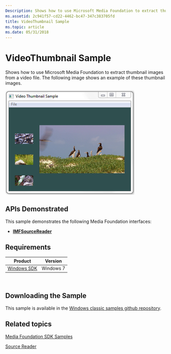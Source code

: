 ```yaml
---
Description: Shows how to use Microsoft Media Foundation to extract thumbnail images from a video file. The following image shows an example of these thumbnail images.
ms.assetid: 2c941f57-cd22-4462-bc47-347c383705fd
title: VideoThumbnail Sample
ms.topic: article
ms.date: 05/31/2018
---
```


# VideoThumbnail Sample

Shows how to use Microsoft Media Foundation to extract thumbnail images from a video file. The following image shows an example of these thumbnail images.

![screen shot of the video thumbnail sample ](images/videothumbnail.png)

## APIs Demonstrated

This sample demonstrates the following Media Foundation interfaces:

-   [**IMFSourceReader**](/windows/desktop/api/mfreadwrite/nn-mfreadwrite-imfsourcereader)

## Requirements



| Product                                                        | Version   |
|----------------------------------------------------------------|-----------|
| [Windows SDK](https://msdn.microsoft.com/windowsvista/bb980924.aspx) | Windows 7 |



 

## Downloading the Sample

This sample is available in the [Windows classic samples github repository](https://github.com/Microsoft/Windows-classic-samples/tree/master/Samples/Win7Samples/multimedia/mediafoundation/VideoThumbnail).

## Related topics

<dl> <dt>

[Media Foundation SDK Samples](media-foundation-sdk-samples.md)
</dt> <dt>

[Source Reader](source-reader.md)
</dt> </dl>

 

 



